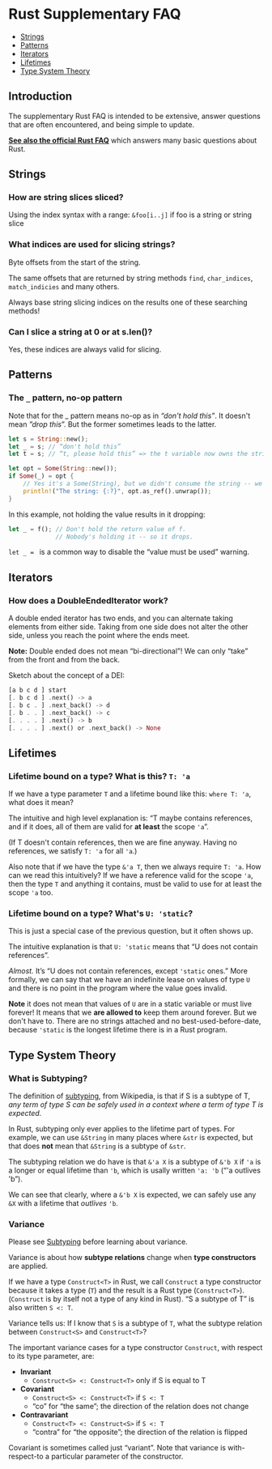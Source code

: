 
# Rust Supplementary FAQ

* [Strings](#strings)
* [Patterns](#patterns)
* [Iterators](#iterators)
* [Lifetimes](#lifetimes)
* [Type System Theory](#type-system-theory)

## Introduction
The supplementary Rust FAQ is intended to be extensive, answer questions that are often encountered, and being simple to update.

[**See also the official Rust FAQ**](https://www.rust-lang.org/en-US/faq.html) which answers many basic questions about Rust.

## Strings

### How are string slices sliced?

Using the index syntax with a range: `&foo[i..j]` if foo is a string or string slice

### What indices are used for slicing strings?

Byte offsets from the start of the string.

The same offsets that are returned by string methods `find`, `char_indices`, `match_indicies` and many others.

Always base string slicing indices on the results one of these searching methods!

### Can I slice a string at 0 or at s.len()?

Yes, these indices are always valid for slicing.

## Patterns

### The `_` pattern, no-op pattern

Note that for the _ pattern means no-op as in *“don't hold this”*. It doesn't mean *”drop this*”. But the former sometimes leads to the latter.

```rust
let s = String::new();
let _ = s; // “don't hold this”
let t = s; // “t, please hold this” => the t variable now owns the string s.
```

```rust
let opt = Some(String::new());
if Some(_) = opt {
    // Yes it's a Some(String), but we didn't consume the string -- we said "don't hold it".
    println!("The string: {:?}", opt.as_ref().unwrap());
}
```

In this example, not holding the value results in it dropping:

```rust
let _ = f(); // Don't hold the return value of f.
             // Nobody's holding it -- so it drops.
```

`let _ = ` is a common way to disable the “value must be used” warning.

## Iterators

### How does a DoubleEndedIterator work?

A double ended iterator has two ends, and you can alternate taking elements from either side. Taking from one side does not alter the other side, unless you reach the point where the ends meet.

**Note:** Double ended does not mean “bi-directional”! We can only “take” from the front and from the back.

Sketch about the concept of a DEI:

```rust
[a b c d ] start
[. b c d ] .next() -> a
[. b c . ] .next_back() -> d
[. b . . ] .next_back() -> c
[. . . . ] .next() -> b
[. . . . ] .next() or .next_back() -> None
```


## Lifetimes

### Lifetime bound on a type? What is this? `T: 'a`

If we have a type parameter `T` and a lifetime bound like this: `where T: 'a`, what does it mean?

The intuitive and high level explanation is: “T maybe contains references, and if it does, all of them are valid for **at least** the scope `'a`”.

(If T doesn't contain references, then we are fine anyway. Having no references, we satisfy `T: 'a` for all `'a`.)

Also note that if we have the type `&'a T`, then we always require `T: 'a`. How can we read this intuitively?  If we have a reference valid for the scope `'a`, then the type `T` and anything it contains, must be valid to use for at least the scope `'a` too.

### Lifetime bound on a type? What's `U: 'static`?

This is just a special case of the previous question, but it often shows up.

The intuitive explanation is that `U: 'static` means that “U does not contain references”.

*Almost.* It’s “U does not contain references, except `'static` ones.” More formally, we can say that we have an indefinite lease on values of type `U` and there is no point in the program where the value goes invalid.

**Note** it does not mean that values of `U` are in a static variable or must live forever! It means that we **are allowed to** keep them around forever. But we don't have to. There are no strings attached and no best-used-before-date, because `'static` is the longest lifetime there is in a Rust program.


## Type System Theory

### What is Subtyping?

The definition of [subtyping](https://en.wikipedia.org/wiki/Subtyping), from Wikipedia, is that if S is a subtype of T, *any term of type S can be safely used in a context where a term of type T is expected.*

In Rust, subtyping only ever applies to the lifetime part of types. For example, we can use `&String` in many places where `&str` is expected, but that does **not** mean that `&String` is a subtype of `&str`.

The subtyping relation we do have is that `&'a X` is a subtype of `&'b X` if `'a` is a longer or equal lifetime than `'b`, which is usally written `'a: 'b` (“'a outlives 'b”).

We can see that clearly, where a `&'b X` is expected, we can safely use any `&X` with a lifetime that *outlives* `'b`.

### Variance

Please see [Subtyping](#what-is-subtyping) before learning about variance.

Variance is about how **subtype relations** change when **type constructors** are applied.

If we have a type `Construct<T>` in Rust, we call `Construct` a type constructor because it takes a type (`T`) and the result is a Rust type (`Construct<T>`). (`Construct` is by itself not a type of any kind in Rust). “S a subtype of T” is also written `S <: T`.

Variance tells us: If I know that `S` is a subtype of `T`, what the subtype relation between `Construct<S>` and `Construct<T>`?

The important variance cases for a type constructor `Construct`, with respect to its type parameter, are: 

- **Invariant**
  - `Construct<S> <: Construct<T>` only if S is equal to T
- **Covariant**
  - `Construct<S> <: Construct<T>` if `S <: T`
  - “co” for “the same”; the direction of the relation does not change
- **Contravariant**
  - `Construct<T> <: Construct<S>` if `S <: T`
  - “contra” for “the opposite”; the direction of the relation is flipped


Covariant is sometimes called just “variant”. Note that variance is with-respect-to a particular parameter of the constructor.
